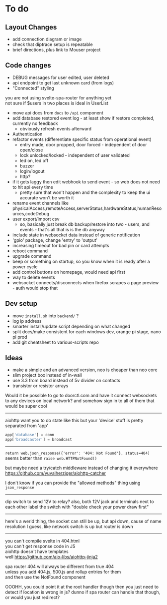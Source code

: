 # To do

## Layout Changes

  * add connection diagram or image
  * check that diptrace setup is repeatable
  * brief directions, plus link to Mouser project

## Code changes

  * DEBUG messages for user edited, user deleted
  * api endpoint to get last unknown card (from logs)
  * "Connected" styling

you are not using svelte-spa-router for anything yet  
not sure if $users in two places is ideal in UserList

  * move api docs from `docs` to `/api` component
  * add database restored event log - at least show if restore completed, currently no feedback
    * obviously refresh events afterward
  * Authentication
  * refactor events (differentiate specific status from operational event)
    * entry made, door propped, door forced - independent of door open/close
    * lock unlocked/locked - independent of user validated
    * led on, led off
    * buzzer
    * login/logout
    * http?
  * if it gets laggy then edit webhook to send event - so web does not need to hit api every time
    * pretty sure that won't happen and the complexity to keep the ui accurate won't be worth it
  * rename event channels like physicalAccess,remoteAccess,serverStatus,hardwareStatus,humanResources,codeDebug
  * user export/import csv
    * so, basically just break db backup/restore into two - users, and events - that's all that is is the db anyway
  * include state in websocket data instead of generic notification
  * 'gpio' package, change 'entry' to 'output'
  * increasing timeout for bad pin or card attempts
  * reboot command
  * upgrade command
  * beep or something on startup, so you know when it is ready after a power cycle
  * add control buttons on homepage, would need api first
  * way to delete events
  * websocket connects/disconnects when firefox scrapes a page preview - auth would stop that

## Dev setup

  * move `install.sh` into `backend/` ?
  * log ip address
  * smarter install/update script depending on what changed
  * split docs/make consistent for each windows dev, orange pi stage, nano pi prod
  * add git cheatsheet to various-scripts repo

## Ideas

  * make a simple and an advanced version, neo is cheaper than neo core
  * slim project box instead of in-wall
  * use 3.3 from board instead of 5v divider on contacts
  * transistor or resistor arrays

Would it be possible to go to doorctl.com
and have it connect websockets to any devices on local network?
and somehow sign in to all of them
that would be super cool

---

aiohttp want you to do state like this
but your 'device' stuff is pretty separated from 'app'

```py
app['database'] = conn
app['broadcaster'] = broadcast
```

---

`return web.json_response({'error': '404: Not Found'}, status=404)` seems better than
`raise web.HTTPNotFound()`

but maybe need a try/catch middleware instead of changing it everywhere
https://github.com/yuvalherziger/aiohttp-catcher

I don't know if you can provide the "allowed methods" thing using `json_response`

<!--
also this doesn't work
`raise web.HTTPBadRequest(body=None, content_type=None)`
cause there is a bug where `body` cannot be a string (it's bytes, or maybe a full response object)
and `content_type` doesn't affect default response either
-->

---

dip switch to send 12V to relay?
also, both 12V jack and terminals next to each other
label the switch with "double check your power draw first"

---

here's a werid thing, the socket can still be up, but api down,
cause of name resolution I guess, like network switch is up but router is down

---

you can't compile svelte in 404.html  
you can't get response code in JS  
aiohttp doesn't have templates  
well https://github.com/aio-libs/aiohttp-jinja2

spa router 404 will always be different from true 404  
unless you add 404.js, 500.js and rollup entries for them  
and then use the NotFound component

OOOHH, you could point it at the root handler though
then you just need to detect if location is wrong in js?
dunno if spa router can handle that though, or would you just redirect?
